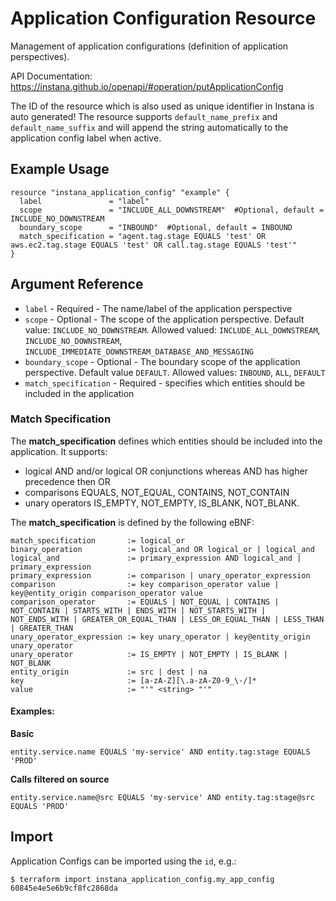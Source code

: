 # Application Configuration Resource

Management of application configurations (definition of application perspectives).

API Documentation: <https://instana.github.io/openapi/#operation/putApplicationConfig>

The ID of the resource which is also used as unique identifier in Instana is auto generated!
The resource supports `default_name_prefix` and `default_name_suffix` and will append the string automatically
to the application config label when active.

## Example Usage

```hcl
resource "instana_application_config" "example" {
  label               = "label"
  scope               = "INCLUDE_ALL_DOWNSTREAM"  #Optional, default = INCLUDE_NO_DOWNSTREAM
  boundary_scope      = "INBOUND"  #Optional, default = INBOUND
  match_specification = "agent.tag.stage EQUALS 'test' OR aws.ec2.tag.stage EQUALS 'test' OR call.tag.stage EQUALS 'test'"
}
```

## Argument Reference

* `label` - Required - The name/label of the application perspective
* `scope` - Optional - The scope of the application perspective. Default value: `INCLUDE_NO_DOWNSTREAM`. Allowed valued: `INCLUDE_ALL_DOWNSTREAM`, `INCLUDE_NO_DOWNSTREAM`, `INCLUDE_IMMEDIATE_DOWNSTREAM_DATABASE_AND_MESSAGING`
* `boundary_scope` - Optional - The boundary scope of the application perspective. Default value `DEFAULT`. Allowed values: `INBOUND`, `ALL`, `DEFAULT`
* `match_specification` - Required - specifies which entities should be included in the application

### Match Specification
The **match_specification** defines which entities should be included into the application. It supports:

* logical AND and/or logical OR conjunctions whereas AND has higher precedence then OR
* comparisons EQUALS, NOT_EQUAL, CONTAINS, NOT_CONTAIN
* unary operators IS_EMPTY, NOT_EMPTY, IS_BLANK, NOT_BLANK.

The **match_specification** is defined by the following eBNF:

```plain
match_specification       := logical_or
binary_operation          := logical_and OR logical_or | logical_and
logical_and               := primary_expression AND logical_and | primary_expression
primary_expression        := comparison | unary_operator_expression
comparison                := key comparison_operator value | key@entity_origin comparison_operator value
comparison_operator       := EQUALS | NOT_EQUAL | CONTAINS | NOT_CONTAIN | STARTS_WITH | ENDS_WITH | NOT_STARTS_WITH | NOT_ENDS_WITH | GREATER_OR_EQUAL_THAN | LESS_OR_EQUAL_THAN | LESS_THAN | GREATER_THAN
unary_operator_expression := key unary_operator | key@entity_origin unary_operator
unary_operator            := IS_EMPTY | NOT_EMPTY | IS_BLANK | NOT_BLANK
entity_origin             := src | dest | na
key                       := [a-zA-Z][\.a-zA-Z0-9_\-/]*
value                     := "'" <string> "'"

```

#### Examples:

**Basic**

```plain
entity.service.name EQUALS 'my-service' AND entity.tag:stage EQUALS 'PROD'
```

**Calls filtered on source**

```plain
entity.service.name@src EQUALS 'my-service' AND entity.tag:stage@src EQUALS 'PROD'
```

## Import

Application Configs can be imported using the `id`, e.g.:

```
$ terraform import instana_application_config.my_app_config 60845e4e5e6b9cf8fc2868da
```
